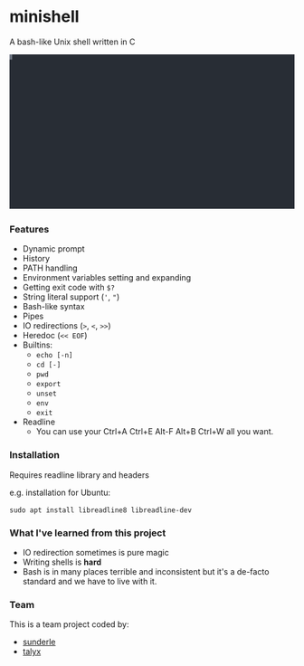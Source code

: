 # minishell
A bash-like Unix shell written in C

![demo](https://raw.githubusercontent.com/3lswear/minishell/master/assets/cast.svg)
### Features
- Dynamic prompt
- History
- PATH handling
- Environment variables setting and expanding
- Getting exit code with `$?`
- String literal support (`'`, `"`)
- Bash-like syntax
- Pipes
- IO redirections (`>`, `<`, `>>`)
- Heredoc (`<< EOF`)
- Builtins: 
  - `echo [-n]`
  - `cd [-]`
  - `pwd`
  - `export`
  - `unset`
  - `env`
  - `exit` 
- Readline
  - You can use your Ctrl+A Ctrl+E Alt-F Alt+B Ctrl+W all you want.
### Installation
Requires readline library and headers

e.g. installation for Ubuntu:

```
sudo apt install libreadline8 libreadline-dev
```

### What I've learned from this project
- IO redirection sometimes is pure magic
- Writing shells is **hard**
- Bash is in many places terrible and inconsistent but it's a de-facto standard and we have to live with it.

### Team

This is a team project coded by:

- [sunderle](https://github.com/3lswear)
- [talyx](https://github.com/talyx)
